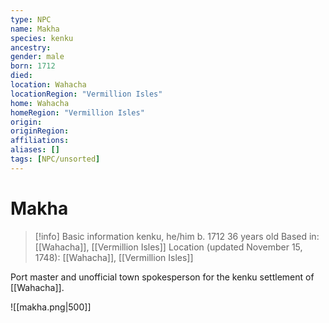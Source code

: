 ```yaml
---
type: NPC
name: Makha
species: kenku
ancestry: 
gender: male
born: 1712
died: 
location: Wahacha
locationRegion: "Vermillion Isles"
home: Wahacha
homeRegion: "Vermillion Isles"
origin:
originRegion:
affiliations: 
aliases: []
tags: [NPC/unsorted]
---
```

# Makha
>[!info] Basic information
>kenku, he/him
>b. 1712
>36 years old
>Based in: [[Wahacha]], [[Vermillion Isles]]
>Location (updated November 15, 1748): [[Wahacha]], [[Vermillion Isles]]

Port master and unofficial town spokesperson for the kenku settlement of [[Wahacha]].  

![[makha.png|500]]